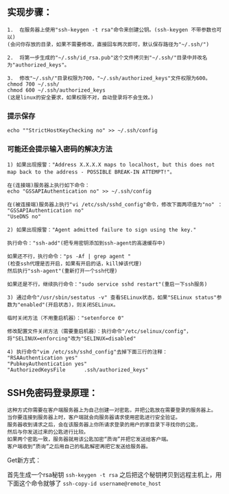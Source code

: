 ##  实现步骤：
    1.  在服务器上使用"ssh-keygen -t rsa"命令来创建公钥。(ssh-keygen 不带参数也可以)
    (会问你存放的目录，如果不需要修改，直接回车两次即可，默认保存路径为"~/.ssh/")
    
    2.  将第一步生成的"~/.ssh/id_rsa.pub"这个文件拷贝到"~/.ssh/"目录中并改名为"authorized_keys"。
    
    3.  修改"~/.ssh/"目录权限为700，"~/.ssh/authorized_keys"文件权限为600。
    chmod 700 ~/.ssh/
    chmod 600 ~/.ssh/authorized_keys
    (这是linux的安全要求，如果权限不对，自动登录将不会生效。)  
###  提示保存

    echo ""StrictHostKeyChecking no" >> ~/.ssh/config
      
###    可能还会提示输入密码的解决方法
    1) 如果出现报警："Address X.X.X.X maps to localhost, but this does not map back to the address - POSSIBLE BREAK-IN ATTEMPT!"。
    
    在(连接端)服务器上执行如下命令：
    echo "GSSAPIAuthentication no" >> ~/.ssh/config
    
    在(被连接端)服务器上执行"vi /etc/ssh/sshd_config"命令，修改下面两项值为"no" ：
    "GSSAPIAuthentication no" 
    "UseDNS no" 
    
    2) 如果出现报警："Agent admitted failure to sign using the key."
    
    执行命令："ssh-add"(把专用密钥添加到ssh-agent的高速缓存中)
    
    如果还不行，执行命令："ps -Af | grep agent "
    (检查ssh代理是否开启，如果有开启的话，kill掉该代理)
    然后执行"ssh-agent"(重新打开一个ssh代理)
    
    如果还是不行，继续执行命令："sudo service sshd restart"(重启一下ssh服务)
    
    3) 通过命令"/usr/sbin/sestatus -v" 查看SELinux状态，如果"SELinux status"参数为"enabled"(开启状态)，则关闭SELinux。
    
    临时关闭方法（不用重启机器）："setenforce 0"
    
    修改配置文件关闭方法（需要重启机器）：执行命令"/etc/selinux/config"，将"SELINUX=enforcing"改为"SELINUX=disabled"
    
    4) 执行命令"vim /etc/ssh/sshd_config"去掉下面三行的注释：
    "RSAAuthentication yes"
    "PubkeyAuthentication yes"
    "AuthorizedKeysFile      .ssh/authorized_keys"


## SSH免密码登录原理：
    这种方式你需要在客户端服务器上为自己创建一对密匙，并把公匙放在需要登录的服务器上。
    当你要连接到服务器上时，客户端就会向服务器请求使用密匙进行安全验证。
    服务器收到请求之后，会在该服务器上你所请求登录的用户的家目录下寻找你的公匙，
    然后与你发送过来的公匙进行比较。
    如果两个密匙一致，服务器就用该公匙加密“质询”并把它发送给客户端。
    客户端收到“质询”之后用自己的私匙解密再把它发送给服务器。

Get新方式：

首先生成一个rsa秘钥
`ssh-keygen -t rsa`
之后把这个秘钥拷贝到远程主机上，用下面这个命令就够了
`ssh-copy-id username@remote_host`
